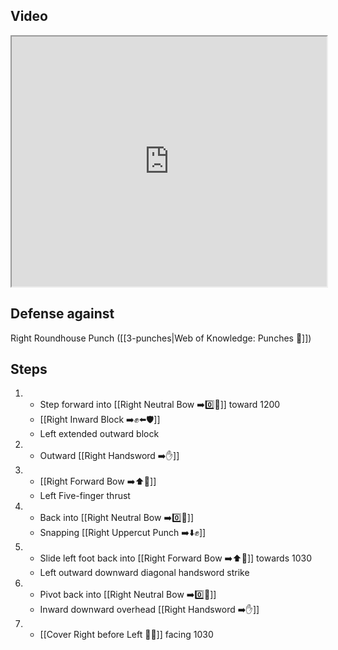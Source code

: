 ## Video

<iframe src="https://www.youtube.com/embed/IXZ6kr4VHQw?start=288&end=305" width="100%" height="400"></iframe>

## Defense against

Right Roundhouse Punch ([[3-punches|Web of Knowledge: Punches 👊]])

## Steps

1. - Step forward into [[Right Neutral Bow ➡️0️⃣🦶]] toward 1200
   - [[Right Inward Block ➡️✊⬅️🛡️]]
   - Left extended outward block
2. - Outward [[Right Handsword ➡️✋]]
3. - [[Right Forward Bow ➡️⬆️🦶]]
   - Left Five-finger thrust
4. - Back into [[Right Neutral Bow ➡️0️⃣🦶]]
   - Snapping [[Right Uppercut Punch ➡️⬇️✊]]
5. - Slide left foot back into [[Right Forward Bow ➡️⬆️🦶]] towards 1030
   - Left outward downward diagonal handsword strike
6. - Pivot back into [[Right Neutral Bow ➡️0️⃣🦶]]
   - Inward downward overhead [[Right Handsword ➡️✋]]
7. - [[Cover Right before Left 🦶🔄]] facing 1030
